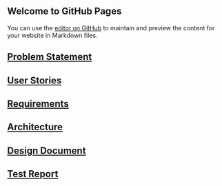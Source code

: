 ## Welcome to GitHub Pages

You can use the [editor on GitHub](https://github.com/jdeleonard/TectonicTusks/edit/gh-pages/index.md) to maintain and preview the content for your website in Markdown files.


## [Problem Statement](https://github.com/jdeleonard/TectonicTusks/edit/gh-pages/problem.md)
## [User Stories](https://github.com/jdeleonard/TectonicTusks/edit/gh-pages/userstories.md)
## [Requirements](https://github.com/jdeleonard/TectonicTusks/edit/gh-pages/requirements.md)
## [Architecture](https://github.com/jdeleonard/TectonicTusks/edit/gh-pages/architecture.md)
## [Design Document](https://github.com/jdeleonard/TectonicTusks/edit/gh-pages/design.md)
## [Test Report](https://github.com/jdeleonard/TectonicTusks/edit/gh-pages/testreport.md)
